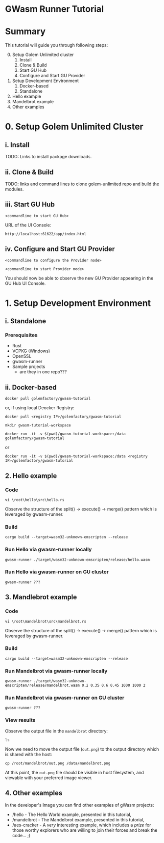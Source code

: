 # GWasm Runner Tutorial

# Summary
This tutorial will guide you through following steps:

0. Setup Golem Unlimited cluster
   1. Install
   2. Clone & Build
   3. Start GU Hub
   4. Configure and Start GU Provider
1. Setup Development Environment
   1. Docker-based
   2. Standalone
2. Hello example
3. Mandelbrot example
4. Other examples

# 0. Setup Golem Unlimited Cluster

## i. Install

TODO: Links to install package downloads.

## ii. Clone & Build

TODO: links and command lines to clone golem-unlimited repo and build the modules.

## iii. Start GU Hub

`<commandline to start GU Hub>`

URL of the UI Console:

`http://localhost:61622/app/index.html`

## iv. Configure and Start GU Provider

`<commandline to configure the Provider node>`

`<commandline to start Provider node>`

You should now be able to observe the new GU Provider appearing in the GU Hub UI Console.

# 1. Setup Development Environment

## i. Standalone

### Prerequisites
  * Rust
  * VCPKG (Windows)
  * OpenSSL
  * gwasm-runner
  * Sample projects
    * are they in one repo???

## ii. Docker-based

`docker pull golemfactory/gwasm-tutorial`

or, if using local Deocker Registry:

`docker pull <registry IP>/golemfactory/gwasm-tutorial`

`mkdir gwasm-tutorial-workspace`

`docker run -it -v $(pwd)/gwasm-tutorial-workspace:/data golemfactory/gwasm-tutorial`

or

`docker run -it -v $(pwd)/gwasm-tutorial-workspace:/data <registry IP>/golemfactory/gwasm-tutorial`


## 2. Hello example
### Code

`vi \root\hello\src\hello.rs`

Observe the structure of the split() -> execute() -> merge() pattern which is leveraged by gwasm-runner.

### Build

`cargo build --target=wasm32-unknown-emscripten --release`

### Run Hello via gwasm-runner locally

`gwasm-runner ./target/wasm32-unknown-emscripten/release/hello.wasm`

### Run Hello via gwasm-runner on GU cluster

`gwasm-runner ???`

## 3. Mandlebrot example
### Code

`vi \root\mandelbrot\src\mandelbrot.rs`

Observe the structure of the split() -> execute() -> merge() pattern which is leveraged by gwasm-runner.

### Build

`cargo build --target=wasm32-unknown-emscripten --release`

### Run Mandelbrot via gwasm-runner locally

`gwasm-runner ./target/wasm32-unknown-emscripten/release/mandelbrot.wasm 0.2 0.35 0.6 0.45 1000 1000 2`

### Run Mandelbrot via gwasm-runner on GU cluster

`gwasm-runner ???`

### View results

Observe the output file in the `mandelbrot` directory:

`ls`

Now we need to move the output file (`out.png`) to the output directory which is shared with the host:

`cp /root/mandelbrot/out.png /data/mandelbrot.png`

At this point, the `out.png` file should be visible in host filesystem, and viewable with your preferred image viewer.

## 4. Other examples

In the developer's Image you can find other examples of gWasm projects:
  - /hello - The Hello World example, presented in this tutorial,
  - /mandelbrot - The Mandelbrot example, presented in this tutorial,
  - /aes-cracker - A *very* interesting example, which includes a *prize* for those worthy explorers who are willing to join their forces and break the code... ;)
